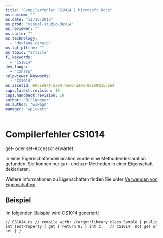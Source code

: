 ```yaml
---
title: "Compilerfehler CS1014 | Microsoft Docs"
ms.custom: ""
ms.date: "11/16/2016"
ms.prod: "visual-studio-dev14"
ms.reviewer: ""
ms.suite: ""
ms.technology: 
  - "devlang-csharp"
ms.tgt_pltfrm: ""
ms.topic: "article"
f1_keywords: 
  - "CS1014"
dev_langs: 
  - "CSharp"
helpviewer_keywords: 
  - "CS1014"
ms.assetid: 60c1e9af-5a0d-4ae0-a2e6-881b0d1535e9
caps.latest.revision: 10
caps.handback.revision: 10
author: "BillWagner"
ms.author: "wiwagn"
manager: "wpickett"
---
```

# Compilerfehler CS1014
get\- oder set\-Accessor erwartet.  
  
 In einer Eigenschaftendeklaration wurde eine Methodendeklaration gefunden. Sie können nur `get`\- und `set`\-Methoden in einer Eigenschaft deklarieren.  
  
 Weitere Informationen zu Eigenschaften finden Sie unter [Verwenden von Eigenschaften](../../csharp/programming-guide/classes-and-structs/using-properties.md).  
  
## Beispiel  
 Im folgenden Beispiel wird CS1014 generiert:  
  
```  
// CS1014.cs // compile with: /target:library class Sample { public int TestProperty { get { return 0; } int z;   // CS1014  not get or set } }  
```